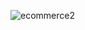 ![ecommerce2](https://user-images.githubusercontent.com/82834644/118674145-6c0e4880-b7ae-11eb-9ac3-106f9a1d6980.PNG)


